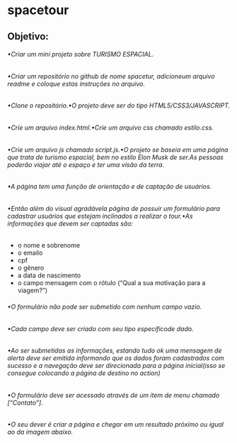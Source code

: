 # spacetour

## Objetivo:
###### •Criar um mini projeto sobre TURISMO ESPACIAL.
###### •Criar um repositório no github de nome spacetur, adicioneum arquivo readme e coloque estas instruções no arquivo.
###### •Clone o repositório.•O projeto deve ser do tipo HTML5/CSS3/JAVASCRIPT.
###### •Crie um arquivo index.html.•Crie um arquivo css chamado estilo.css.
###### •Crie um arquivo js chamado script.js.•O projeto se baseia em uma página que trata de turismo espacial, bem no estilo Elon Musk de ser.As pessoas poderão viajar até o espaço e ter uma visão da terra.
###### •A página tem uma função de orientação e de captação de usuários.
###### •Então além do visual agradávela página de possuir um formulário para cadastrar usuários que estejam inclinados a realizar o tour.•As informações que devem ser captadas são:
- o nome e sobrenome
- o emailo
- cpf
- o gênero
- a data de nascimento
- o campo mensagem com o rótulo (“Qual a sua motivação para a viagem?”)
###### •O formulário não pode ser submetido com nenhum campo vazio.
###### •Cada campo deve ser criado com seu tipo específicode dado.
###### •Ao ser submetidas as informações, estando tudo ok uma mensagem de alerta deve ser emitida informando que os dados foram cadastrados com sucesso e a navegação deve ser direcionada para a página inicial(isso se consegue colocando a página de destino no action)
###### •O formulário deve ser acessado através de um item de menu chamado [“Contato”].
###### •O seu dever é criar a página e chegar em um resultado próximo ou igual ao da imagem abaixo.
>
